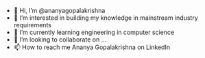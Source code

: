 - 👋 Hi, I’m @ananyagopalakrishna
- 👀 I’m interested in building my knowledge in mainstream industry requirements
- 🌱 I’m currently learning engineering in computer science
- 💞️ I’m looking to collaborate on ...
- 📫 How to reach me Ananya Gopalakrishna on LinkedIn

<!---
ananyagopalakrishna/ananyagopalakrishna is a ✨ special ✨ repository because its `README.md` (this file) appears on your GitHub profile.
You can click the Preview link to take a look at your changes.
--->
